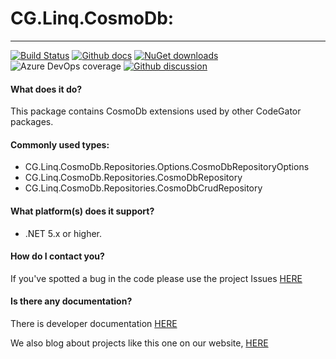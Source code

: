 # CG.Linq.CosmoDb: 
---
[![Build Status](https://dev.azure.com/codegator/CG.Linq.CosmoDb/_apis/build/status/CodeGator.CG.Linq.CosmoDb?branchName=main)](https://dev.azure.com/codegator/CG.Linq.CosmoDb/_build/latest?definitionId=33&branchName=main)
[![Github docs](https://img.shields.io/static/v1?label=Documentation&message=online&color=blue)](https://codegator.github.io/CG.Linq.CosmoDb/index.html)
[![NuGet downloads](https://img.shields.io/nuget/dt/CG.Linq.CosmoDb.svg?style=flat)](https://nuget.org/packages/CG.Linq.CosmoDb)
![Azure DevOps coverage](https://img.shields.io/azure-devops/coverage/codegator/CG.Linq.CosmoDb/33)
[![Github discussion](https://img.shields.io/badge/Discussion-online-blue)](https://github.com/CodeGator/CG.Linq.CosmoDb/discussions)

#### What does it do?
This package contains CosmoDb extensions used by other CodeGator packages.

#### Commonly used types:
* CG.Linq.CosmoDb.Repositories.Options.CosmoDbRepositoryOptions
* CG.Linq.CosmoDb.Repositories.CosmoDbRepository
* CG.Linq.CosmoDb.Repositories.CosmoDbCrudRepository

#### What platform(s) does it support?
* .NET 5.x or higher.

#### How do I contact you?
If you've spotted a bug in the code please use the project Issues [HERE](https://github.com/CodeGator/CG.Linq.CosmoDb/issues)

#### Is there any documentation?
There is developer documentation [HERE](https://codegator.github.io/CG.Linq.CosmoDb/)

We also blog about projects like this one on our website, [HERE](http://www.codegator.com)

